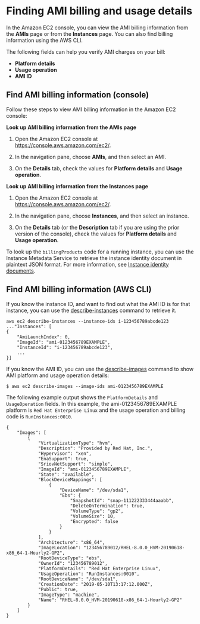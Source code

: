 # Finding AMI billing and usage details<a name="view-billing-info"></a>

In the Amazon EC2 console, you can view the AMI billing information from the **AMIs** page or from the **Instances** page\. You can also find billing information using the AWS CLI\.

The following fields can help you verify AMI charges on your bill:
+ **Platform details**
+ **Usage operation**
+ **AMI ID**

## Find AMI billing information \(console\)<a name="view-ami-billing-info-console"></a>

Follow these steps to view AMI billing information in the Amazon EC2 console:

**Look up AMI billing information from the **AMIs** page**

1. Open the Amazon EC2 console at [https://console\.aws\.amazon\.com/ec2/](https://console.aws.amazon.com/ec2/)\.

1. In the navigation pane, choose **AMIs**, and then select an AMI\.

1. On the **Details** tab, check the values for **Platform details** and **Usage operation**\.

**Look up AMI billing information from the **Instances** page**

1. Open the Amazon EC2 console at [https://console\.aws\.amazon\.com/ec2/](https://console.aws.amazon.com/ec2/)\.

1. In the navigation pane, choose **Instances**, and then select an instance\.

1. On the **Details** tab \(or the **Description** tab if you are using the prior version of the console\), check the values for **Platform details** and **Usage operation**\.

To look up the `billingProducts` code for a running instance, you can use the Instance Metadata Service to retrieve the instance identity document in plaintext JSON format\. For more information, see [Instance identity documents](instance-identity-documents.md)\.

## Find AMI billing information \(AWS CLI\)<a name="view-ami-billing-info-cli"></a>

If you know the instance ID, and want to find out what the AMI ID is for that instance, you can use the [describe\-instances](https://docs.aws.amazon.com/cli/latest/reference/ec2/describe-instances.html) command to retrieve it\.

```
aws ec2 describe-instances --instance-ids i-123456789abcde123
..."Instances": [
{
    "AmiLaunchIndex": 0,
    "ImageId": "ami-0123456789EXAMPLE",
    "InstanceId": "i-123456789abcde123",
    ...
}]
```

If you know the AMI ID, you can use the [describe\-images](https://docs.aws.amazon.com/cli/latest/reference/ec2/describe-images.html) command to show AMI platform and usage operation details:

```
$ aws ec2 describe-images --image-ids ami-0123456789EXAMPLE
```

The following example output shows the `PlatformDetails` and `UsageOperation` fields\. In this example, the ami\-0123456789EXAMPLE platform is `Red Hat Enterprise Linux` and the usage operation and billing code is `RunInstances:0010`\.

```
{
    "Images": [
        {
            "VirtualizationType": "hvm", 
            "Description": "Provided by Red Hat, Inc.",
            "Hypervisor": "xen", 
            "EnaSupport": true, 
            "SriovNetSupport": "simple", 
            "ImageId": "ami-0123456789EXAMPLE",
            "State": "available", 
            "BlockDeviceMappings": [
                {
                    "DeviceName": "/dev/sda1", 
                    "Ebs": {
                        "SnapshotId": "snap-111222333444aaabb", 
                        "DeleteOnTermination": true, 
                        "VolumeType": "gp2", 
                        "VolumeSize": 10, 
                        "Encrypted": false
                    }
                }
            ], 
            "Architecture": "x86_64", 
            "ImageLocation": "123456789012/RHEL-8.0.0_HVM-20190618-x86_64-1-Hourly2-GP2", 
            "RootDeviceType": "ebs", 
            "OwnerId": "123456789012",
            "PlatformDetails": "Red Hat Enterprise Linux",
            "UsageOperation": "RunInstances:0010", 
            "RootDeviceName": "/dev/sda1", 
            "CreationDate": "2019-05-10T13:17:12.000Z", 
            "Public": true, 
            "ImageType": "machine", 
            "Name": "RHEL-8.0.0_HVM-20190618-x86_64-1-Hourly2-GP2"
        }
    ]
}
```